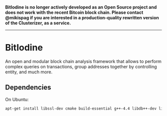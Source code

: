 **BitIodine is no longer actively developed as an Open Source project and does not work with the recent Bitcoin block chain. Please contact @mikispag if you are interested in a production-quality rewritten version of the Clusterizer, as a service.**

---

BitIodine
=========

An open and modular block chain analysis framework that allows to perform complex queries on transactions, group addresses together by controlling entity, and much more.

Dependencies
-------------

On Ubuntu:

```bash
apt-get install libssl-dev cmake build-essential g++-4.4 libdb++-dev libboost-all-dev libsparsehash-dev git-core perl sqlite3 python3-numpy python3-simplejson python3-networkx libhiredis-dev libsqlite3-dev
```

